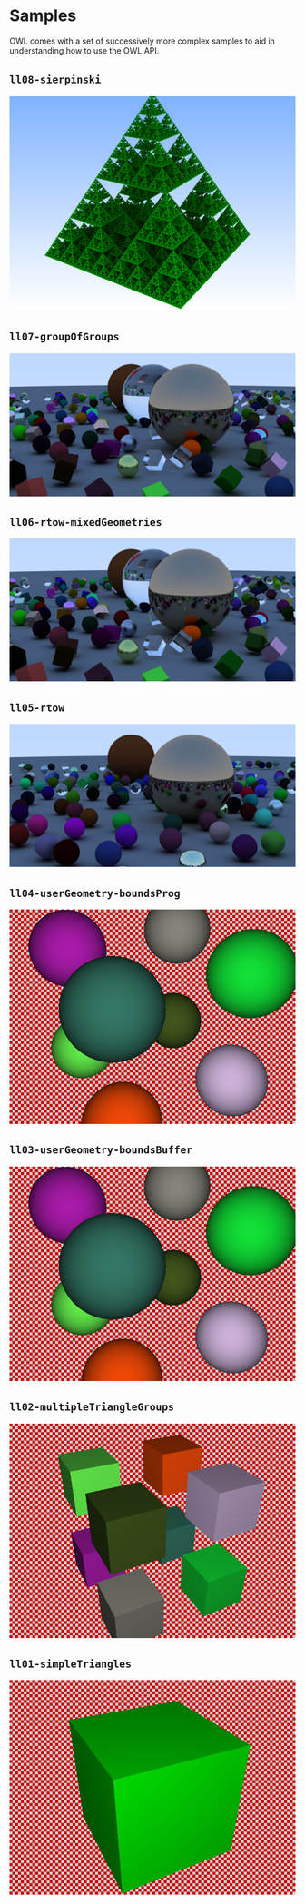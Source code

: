 # Samples

OWL comes with a set of successively more complex samples to aid in
understanding how to use the OWL API.

## `ll08-sierpinski`
![samplepic](samples/ll08-sierpinski.png.jpg)

## `ll07-groupOfGroups`
![samplepic](samples/ll07-groupOfGroups.png.jpg)

## `ll06-rtow-mixedGeometries`
![samplepic](samples/ll06-rtow-mixedGeometries.png.jpg)

## `ll05-rtow`
![samplepic](samples/ll05-rtow.png.jpg)

## `ll04-userGeometry-boundsProg`
![samplepic](samples/ll04-userGeometry-boundsProg.png.jpg)

## `ll03-userGeometry-boundsBuffer`
![samplepic](samples/ll03-userGeometry-boundsBuffer.png.jpg)

## `ll02-multipleTriangleGroups`
![samplepic](samples/ll02-multipleTriangleGroups.png.jpg)

## `ll01-simpleTriangles`
![samplepic](samples/ll01-simpleTriangles.png.jpg)

